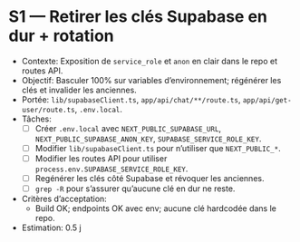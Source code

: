 # S1 — Retirer les clés Supabase en dur + rotation

- Contexte: Exposition de `service_role` et `anon` en clair dans le repo et routes API.
- Objectif: Basculer 100% sur variables d’environnement; régénérer les clés et invalider les anciennes.
- Portée: `lib/supabaseClient.ts`, `app/api/chat/**/route.ts`, `app/api/get-user/route.ts`, `.env.local`.
- Tâches:
  - [ ] Créer `.env.local` avec `NEXT_PUBLIC_SUPABASE_URL`, `NEXT_PUBLIC_SUPABASE_ANON_KEY`, `SUPABASE_SERVICE_ROLE_KEY`.
  - [ ] Modifier `lib/supabaseClient.ts` pour n’utiliser que `NEXT_PUBLIC_*`.
  - [ ] Modifier les routes API pour utiliser `process.env.SUPABASE_SERVICE_ROLE_KEY`.
  - [ ] Regénérer les clés côté Supabase et révoquer les anciennes.
  - [ ] `grep -R` pour s’assurer qu’aucune clé en dur ne reste.
- Critères d’acceptation:
  - Build OK; endpoints OK avec env; aucune clé hardcodée dans le repo.
- Estimation: 0.5 j
